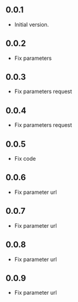 ## 0.0.1

- Initial version.

## 0.0.2

- Fix parameters

## 0.0.3

- Fix parameters request

## 0.0.4

- Fix parameters request

## 0.0.5

- Fix code

## 0.0.6

- Fix parameter url

## 0.0.7

- Fix parameter url

## 0.0.8

- Fix parameter url

## 0.0.9

- Fix parameter url